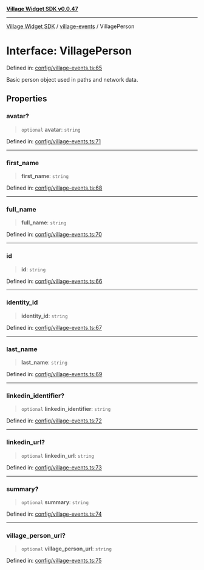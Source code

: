 [**Village Widget SDK v0.0.47**](../../README.md)

***

[Village Widget SDK](../../modules.md) / [village-events](../README.md) / VillagePerson

# Interface: VillagePerson

Defined in: [config/village-events.ts:65](https://github.com/VillageHQ/village-widget-sdk/blob/77e460c6d471093e86a3a74e017cb6fbea19444c/config/village-events.ts#L65)

Basic person object used in paths and network data.

## Properties

### avatar?

> `optional` **avatar**: `string`

Defined in: [config/village-events.ts:71](https://github.com/VillageHQ/village-widget-sdk/blob/77e460c6d471093e86a3a74e017cb6fbea19444c/config/village-events.ts#L71)

***

### first\_name

> **first\_name**: `string`

Defined in: [config/village-events.ts:68](https://github.com/VillageHQ/village-widget-sdk/blob/77e460c6d471093e86a3a74e017cb6fbea19444c/config/village-events.ts#L68)

***

### full\_name

> **full\_name**: `string`

Defined in: [config/village-events.ts:70](https://github.com/VillageHQ/village-widget-sdk/blob/77e460c6d471093e86a3a74e017cb6fbea19444c/config/village-events.ts#L70)

***

### id

> **id**: `string`

Defined in: [config/village-events.ts:66](https://github.com/VillageHQ/village-widget-sdk/blob/77e460c6d471093e86a3a74e017cb6fbea19444c/config/village-events.ts#L66)

***

### identity\_id

> **identity\_id**: `string`

Defined in: [config/village-events.ts:67](https://github.com/VillageHQ/village-widget-sdk/blob/77e460c6d471093e86a3a74e017cb6fbea19444c/config/village-events.ts#L67)

***

### last\_name

> **last\_name**: `string`

Defined in: [config/village-events.ts:69](https://github.com/VillageHQ/village-widget-sdk/blob/77e460c6d471093e86a3a74e017cb6fbea19444c/config/village-events.ts#L69)

***

### linkedin\_identifier?

> `optional` **linkedin\_identifier**: `string`

Defined in: [config/village-events.ts:72](https://github.com/VillageHQ/village-widget-sdk/blob/77e460c6d471093e86a3a74e017cb6fbea19444c/config/village-events.ts#L72)

***

### linkedin\_url?

> `optional` **linkedin\_url**: `string`

Defined in: [config/village-events.ts:73](https://github.com/VillageHQ/village-widget-sdk/blob/77e460c6d471093e86a3a74e017cb6fbea19444c/config/village-events.ts#L73)

***

### summary?

> `optional` **summary**: `string`

Defined in: [config/village-events.ts:74](https://github.com/VillageHQ/village-widget-sdk/blob/77e460c6d471093e86a3a74e017cb6fbea19444c/config/village-events.ts#L74)

***

### village\_person\_url?

> `optional` **village\_person\_url**: `string`

Defined in: [config/village-events.ts:75](https://github.com/VillageHQ/village-widget-sdk/blob/77e460c6d471093e86a3a74e017cb6fbea19444c/config/village-events.ts#L75)
